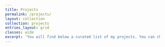 ```yaml
---
title: Projects
permalink: /projects/
layout: collection
collection: projects
entries_layout: grid
classes: wide
excerpt: 'You will find below a curated list of my projects. You can check all projects on my Github page.'
---
```

